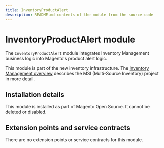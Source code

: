 ```yaml
---
title: InventoryProductAlert
description: README.md contents of the module from the source code
---
```


# InventoryProductAlert module

The `InventoryProductAlert` module integrates Inventory Management business logic into Magento's product alert logic.

This module is part of the new inventory infrastructure. The
[Inventory Management overview](https://devdocs.magento.com/guides/v2.4/inventory/index.html)
describes the MSI (Multi-Source Inventory) project in more detail.

## Installation details

This module is installed as part of Magento Open Source. It cannot be deleted or disabled.

## Extension points and service contracts

There are no extension points or service contracts for this module.
